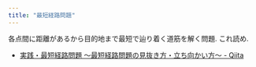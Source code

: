 ```yaml
---
title: "最短経路問題"
---
```


各点間に距離があるから目的地まで最短で辿り着く道筋を解く問題. これ読め.
- [実践・最短経路問題 ～最短経路問題の見抜き方・立ち向かい方～ - Qiita](https://qiita.com/keymoon/items/ec985e7466e69b3a8655)